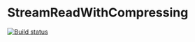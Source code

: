 # StreamReadWithCompressing

[![Build status](https://ci.appveyor.com/api/projects/status/j5bpyp9ivy7ax5gq/branch/master?svg=true)](https://ci.appveyor.com/project/PajoCz/streamreadwithcompressing/branch/master)
